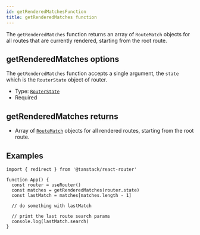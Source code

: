 ```yaml
---
id: getRenderedMatchesFunction
title: getRenderedMatches function
---
```


The `getRenderedMatches` function returns an array of `RouteMatch` objects for all routes that are currently rendered, starting from the root route.

## getRenderedMatches options

The `getRenderedMatches` function accepts a single argument, the `state` which is the `RouterState` object of router.

- Type: [`RouterState`](./api/router/RouterStateType)
- Required

## getRenderedMatches returns

- Array of [`RouteMatch`](./api/router/RouteMatchType) objects for all rendered routes, starting from the root route.

## Examples

```tsx
import { redirect } from '@tanstack/react-router'

function App() {
  const router = useRouter()
  const matches = getRenderedMatches(router.state)
  const lastMatch = matches[matches.length - 1]

  // do something with lastMatch

  // print the last route search params
  console.log(lastMatch.search)
}
```
